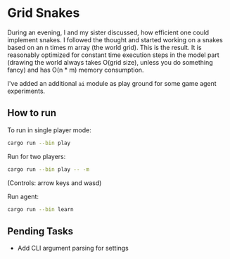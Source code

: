# Grid Snakes

During an evening, I and my sister discussed, how efficient one could implement snakes. I followed the thought and started working on a snakes based on an n times m array (the world grid). This is the result. It is reasonably optimized for constant time execution steps in the model part (drawing the world always takes O(grid size), unless you do something fancy) and has O(n * m) memory consumption.

I've added an additional `ai` module as play ground for some game agent experiments.

## How to run

To run in single player mode:

```bash
cargo run --bin play
```

Run for two players:

```bash
cargo run --bin play -- -m
```
(Controls: arrow keys and wasd)

Run agent:

```bash
cargo run --bin learn
```

## Pending Tasks

- Add CLI argument parsing for settings
